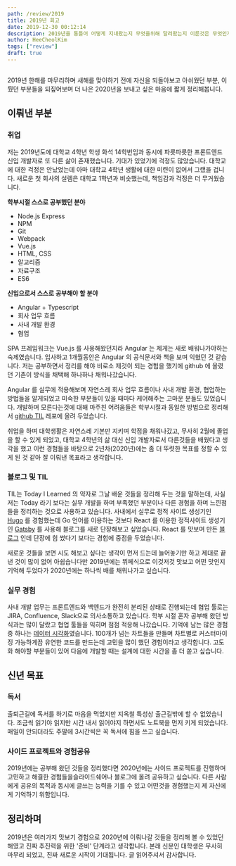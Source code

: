```yaml
---
path: /review/2019
title: 2019년 회고
date: 2019-12-30 00:12:14
description: 2019년을 통틀어 어떻게 지내왔는지 무엇을위해 달려왔는지 이룬것은 무엇인지, 앞으로 나아갈 방향은 어디인지 회고합니다.
author: HeeCheolKim
tags: ["review"]
draft: true
---
```


```toc
```

2019년 한해를 마무리하며 새해를 맞이하기 전에 자신을 되돌아보고 아쉬웠던 부분, 이뤘던 부분들을 되짚어보며 더 나은 2020년을 보내고 싶은 마음에 짧게 정리해봅니다.

## 이뤄낸 부분

### 취업

저는 2019년도에 대학교 4학년 학생 화석 14학번임과 동시에 파릇파릇한 프론트엔드 신입 개발자로 또 다른 삶이 존재했습니다. 기대가 있었기에 걱정도 많았습니다. 대학교에 대한 걱정은 안났었는데 아마 대학교 4학년 생활에 대한 미련이 없어서 그랬을 겁니다. 새로운 첫 회사의 설렘은 대학교 1학년과 비슷했는데, 책임감과 걱정은 더 무거웠습니다. 

**학부시절 스스로 공부했던 분야**

- Node.js Express
- NPM
- Git
- Webpack
- Vue.js
- HTML, CSS
- 알고리즘
- 자료구조
- ES6

**신입으로서 스스로 공부해야 할 분야**

- Angular + Typescript
- 회사 업무 흐름
- 사내 개발 환경
- 협업

SPA 프레임워크는 Vue.js 를 사용해왔던지라 Angular 는 제게는 새로 배워나가야하는 숙제였습니다. 입사하고 1개월동안은 Angular 의 공식문서와 책을 보며 익혔던 것 같습니다. 저는 공부하면서 정리를 해야 비로소 제것이 되는 경험을 했기에 github 에 올렸던 기존이 방식을 채택해 하나하나 채워나갔습니다. 

Angular 를 실무에 적용해보며 자연스레 회사 업무 흐름이나 사내 개발 환경, 협업하는 방법들을 알게되었고 미숙한 부분들이 있을 때마다 케어해주는 고마운 분들도 있었습니다. 개발하며 모른다는것에 대해 마주친 어려움들은 학부시절과 동일한 방법으로 정리해서 [github TIL](https://github.com/heecheolman/TIL) 레포에 올려 두었습니다.

취업을 하며 대학생활은 자연스레 기본만 지키며 학점을 채워나갔고, 무사히 2월에 졸업을 할 수 있게 되었고, 대학교 4학년의 삶 대신 신입 개발자로서 다른것들을 배웠다고 생각을 했고 이런 경험들을 바탕으로 2년차(2020년)에는 좀 더 뚜렷한 목표를 정할 수 있게 된 것 같아 잘 이뤄낸 목표라고 생각합니다.

### 블로그 및 TIL

TIL는 Today I Learned 의 약자로 그날 배운 것들을 정리해 두는 것을 말하는데, 사실 저는 Today 라기 보다는 실무 개발을 하며 부족했던 부분이나 다른 경험을 하며 느낀점들을 정리하는 것으로 사용하고 있습니다. 사내에서 실무로 정적 사이트 생성기인 [Hugo](https://gohugo.io/) 를 경험했는데 Go 언어를 이용하는 것보다 React 를 이용한 정적사이트 생성기인 [Gatsby](https://www.gatsbyjs.org/) 를 사용해 블로그를 새로 단장해보고 싶었습니다. React 를 맛보며 만든 [블로그](https://heecheolman.heecheolman.now.sh/) 인데 단장에 힘 썼다기 보다는 경험에 중점을 두었습니다. 

새로운 것들을 보면 시도 해보고 싶다는 생각이 먼저 드는데 늘어놓기만 하고 제대로 끝낸 것이 많이 없어 아쉽습니다만 2019년에는 뷔페식으로 이것저것 맛보고 어떤 맛인지 기억해 두었다가 2020년에는 하나씩 배를 채워나가고 싶습니다. 

### 실무 경험

사내 개발 업무는 프론트엔드와 백엔드가 완전히 분리된 상태로 진행되는데 협업 툴로는 JIRA, Confluence, Slack으로 의사소통하고 있습니다. 학부 시절 혼자 공부해 왔던 방식과는 많이 달랐고 협업 툴들을 익히며 점점 적응해 나갔습니다. 기억에 남는 많은 경험 중 하나는 [데이터 시각화](https://bznav.com/service/)였습니다. 100개가 넘는 차트들을 만들며 차트별로 커스터마이징 가능하게끔 유연한 코드를 만드는데 고민을 많이 했던 경험이라고 생각합니다. 고도화 해야할 부분들이 있어 다음에 개발할 때는 설계에 대한 시간을 좀 더 쏟고 싶습니다. 

## 신년 목표

### 독서

출퇴근길에 독서를 하기로 마음을 먹었지만 지옥철 특성상 출근길밖에 할 수 없었습니다. 조금씩 읽기야 읽지만 시간 내서 읽어야지 하면서도 노트북을 먼저 키게 되었습니다. 매일이 안되더라도 주말에 3시간씩은 꼭 독서에 힘을 쓰고 싶습니다.

### 사이드 프로젝트와 경험공유

2019년에는 공부해 왔던 것들을 정리했다면 2020년에는 사이드 프로젝트를 진행하며 고민하고 해결한 경험들을슬라이드쉐어나 블로그에 올려 공유하고 싶습니다. 다른 사람에게 공유의 목적과 동시에 글쓰는 능력을 기를 수 있고 어떤것을 경험했는지 제 자신에게 기억하기 위함입니다.

## 정리하며

2019년은 여러가지 맛보기 경험으로 2020년에 이뤄나갈 것들을 정리해 볼 수 있었던 해였고 진짜 추진력을 위한 '준비' 단계라고 생각합니다. 본래 신분인 대학생은 무사히 마무리 되었고, 진짜 새로운 시작이 기대됩니다. 글 읽어주셔서 감사합니다.
